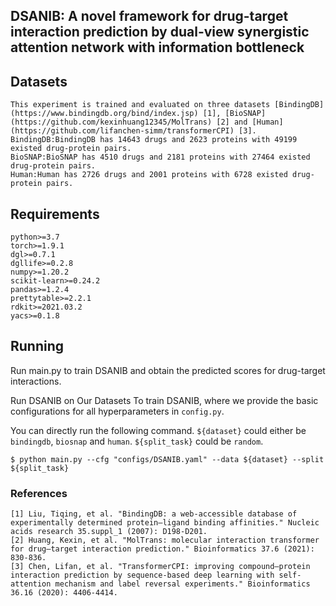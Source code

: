 ## DSANIB: A novel framework for drug-target interaction prediction by dual-view synergistic attention network with information bottleneck

## Datasets
```
This experiment is trained and evaluated on three datasets [BindingDB](https://www.bindingdb.org/bind/index.jsp) [1], [BioSNAP](https://github.com/kexinhuang12345/MolTrans) [2] and [Human](https://github.com/lifanchen-simm/transformerCPI) [3]. 
BindingDB:BindingDB has 14643 drugs and 2623 proteins with 49199 existed drug-protein pairs.
BioSNAP:BioSNAP has 4510 drugs and 2181 proteins with 27464 existed drug-protein pairs.
Human:Human has 2726 drugs and 2001 proteins with 6728 existed drug-protein pairs.
```

## Requirements
```
python>=3.7
torch>=1.9.1
dgl>=0.7.1
dgllife>=0.2.8
numpy>=1.20.2
scikit-learn>=0.24.2
pandas>=1.2.4
prettytable>=2.2.1
rdkit>=2021.03.2
yacs>=0.1.8
```
## Running
Run main.py to train DSANIB and obtain the predicted scores for drug-target interactions.

Run DSANIB on Our Datasets
To train DSANIB, where we provide the basic configurations for all hyperparameters in `config.py`. 

You can directly run the following command. `${dataset}` could either be `bindingdb`, `biosnap` and `human`. `${split_task}` could be `random`. 
```
$ python main.py --cfg "configs/DSANIB.yaml" --data ${dataset} --split ${split_task}
```

### References
    [1] Liu, Tiqing, et al. "BindingDB: a web-accessible database of experimentally determined protein–ligand binding affinities." Nucleic acids research 35.suppl_1 (2007): D198-D201.
    [2] Huang, Kexin, et al. "MolTrans: molecular interaction transformer for drug–target interaction prediction." Bioinformatics 37.6 (2021): 830-836.
    [3] Chen, Lifan, et al. "TransformerCPI: improving compound–protein interaction prediction by sequence-based deep learning with self-attention mechanism and label reversal experiments." Bioinformatics 36.16 (2020): 4406-4414.

